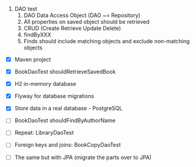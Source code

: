 

1. DAO test
   1. DAO Data Access Object (DAO ~= Repository)
   2. All properties on saved object should be retrieved
   3. CRUD (Create Retrieve Update Delete)
   4. findByXXX
   5. Finds should include matching objects and exclude non-matching objects

* [x] Maven project
* [x] BookDaoTest shouldRetrieveSavedBook
* [x] H2 in-memory database
* [x] Flyway for database migrations
* [x] Store data in a real database - PostgreSQL
* [ ] BookDaoTest shouldFindByAuthorName
* [ ] Repeat: LibraryDaoTest
* [ ] Foreign keys and joins: BookCopyDaoTest

* [ ] The same but with JPA (migrate the parts over to JPA)
